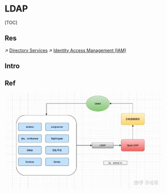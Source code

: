 # LDAP

[TOC]



## Res
↗ [Directory Services](../../../../../🍕%20Database%20System/Directory%20Services/Directory%20Services.md)
↗ [Identity Access Management (IAM)](../../../../../../CyberSecurity/🏰%20Cybersecurity%20Basics%20&%20InfoSec/Access%20Control/Identity%20Access%20Management%20(IAM)/Identity%20Access%20Management%20(IAM).md)



## Intro


## Ref
[可能是最详细的LDAP讲解]: https://blog.csdn.net/zou8944/article/details/122287398
[LDAP概念和原理介绍]: https://www.cnblogs.com/wilburxu/p/9174353.html
[什么情况适合使用LDAP? - 奇哥的回答 - 知乎]: https://www.zhihu.com/question/21594237/answer/2272036521
![](../../../../../../../Assets/Pics/Pasted%20image%2020230323111341.png)

[LDAP 协议入门（轻量目录访问协议） - Authing 身份云的文章 - 知乎]: https://zhuanlan.zhihu.com/p/147768058

[OpenLDAP introduction]: https://ubuntu.com/server/docs/service-ldap-introduction

